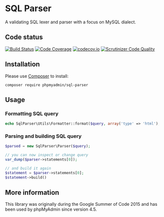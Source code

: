 # SQL Parser

A validating SQL lexer and parser with a focus on MySQL dialect.

## Code status

[![Build Status](https://travis-ci.org/phpmyadmin/sql-parser.svg?branch=master)](https://travis-ci.org/phpmyadmin/sql-parser)
[![Code Coverage](https://scrutinizer-ci.com/g/phpmyadmin/sql-parser/badges/coverage.png?b=master)](https://scrutinizer-ci.com/g/phpmyadmin/sql-parser/?branch=master)
[![codecov.io](https://codecov.io/github/phpmyadmin/sql-parser/coverage.svg?branch=master)](https://codecov.io/github/phpmyadmin/sql-parser?branch=master)
[![Scrutinizer Code Quality](https://scrutinizer-ci.com/g/phpmyadmin/sql-parser/badges/quality-score.png?b=master)](https://scrutinizer-ci.com/g/phpmyadmin/sql-parser/?branch=master)

## Installation

Please use [Composer][1] to install:

```
composer require phpmyadmin/sql-parser
```

## Usage

### Formatting SQL query

```php
echo SqlParser\Utils\Formatter::format($query, array('type' => 'html');
```

### Parsing and building SQL query

```php
$parsed = new SqlParser\Parser($query);

// you can now inspect or change query
var_dump($parser->statements[0]);

// and build it again
$statement = $parser->statements[0];
$statement->build()
```

## More information

This library was originally during the Google Summer of Code 2015 and has been used by phpMyAdmin since version 4.5.

[1]:https://getcomposer.org/
